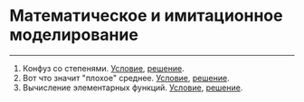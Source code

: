 # Математическое и имитационное моделирование
---

1. Конфуз со степенями. [Условие](https://nbviewer.jupyter.org/urls/alepoydes.github.io/introduction-to-numerical-simulation/practice/Trouble%20with%20powers.ipynb), [решение](https://github.com/maxqfz/MatMod/blob/master/Lab1/Lab1.py).
2. Вот что значит "плохое" среднее. [Условие](https://nbviewer.jupyter.org/urls/alepoydes.github.io/introduction-to-numerical-simulation/practice/What%20does%20mean%20mean%20mean.ipynb), [решение](https://github.com/maxqfz/MatMod/blob/master/Lab2/Lab2.py).
3. Вычисление элементарных функций. [Условие](https://nbviewer.jupyter.org/urls/alepoydes.github.io/introduction-to-numerical-simulation/practice/Not%20so%20elementary%20elementary%20functions.ipynb), [решение](https://github.com/maxqfz/MatMod/blob/master/Lab3/Lab3.py).